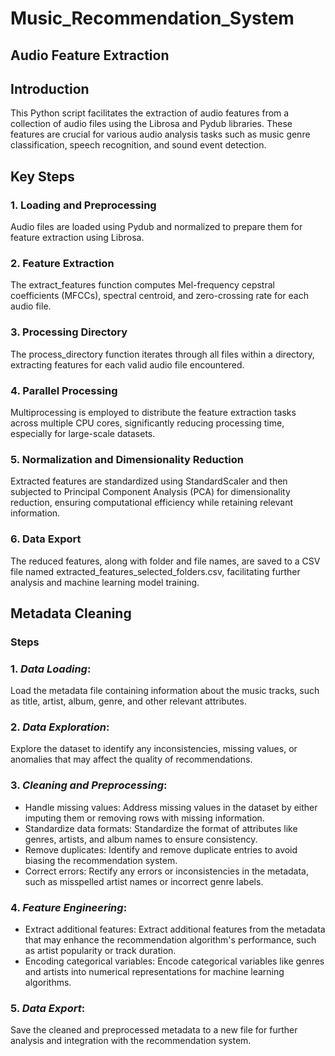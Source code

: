 # Music_Recommendation_System


## Audio Feature Extraction 

## Introduction

This Python script facilitates the extraction of audio features from a collection of audio files using the Librosa and Pydub libraries. These features are crucial for various audio analysis tasks such as music genre classification, speech recognition, and sound event detection.

## Key Steps

### 1. Loading and Preprocessing

Audio files are loaded using Pydub and normalized to prepare them for feature extraction using Librosa.

### 2. Feature Extraction

The extract_features function computes Mel-frequency cepstral coefficients (MFCCs), spectral centroid, and zero-crossing rate for each audio file.

### 3. Processing Directory

The process_directory function iterates through all files within a directory, extracting features for each valid audio file encountered.

### 4. Parallel Processing

Multiprocessing is employed to distribute the feature extraction tasks across multiple CPU cores, significantly reducing processing time, especially for large-scale datasets.

### 5. Normalization and Dimensionality Reduction

Extracted features are standardized using StandardScaler and then subjected to Principal Component Analysis (PCA) for dimensionality reduction, ensuring computational efficiency while retaining relevant information.

### 6. Data Export

The reduced features, along with folder and file names, are saved to a CSV file named extracted_features_selected_folders.csv, facilitating further analysis and machine learning model training.



## Metadata Cleaning

### Steps
### 1. *Data Loading*: 
Load the metadata file containing information about the music tracks, such as title, artist, album, genre, and other relevant attributes.

### 2. *Data Exploration*: 
Explore the dataset to identify any inconsistencies, missing values, or anomalies that may affect the quality of recommendations.

### 3. *Cleaning and Preprocessing*:
   - Handle missing values: Address missing values in the dataset by either imputing them or removing rows with missing information.
   - Standardize data formats: Standardize the format of attributes like genres, artists, and album names to ensure consistency.
   - Remove duplicates: Identify and remove duplicate entries to avoid biasing the recommendation system.
   - Correct errors: Rectify any errors or inconsistencies in the metadata, such as misspelled artist names or incorrect genre labels.

### 4. *Feature Engineering*:
   - Extract additional features: Extract additional features from the metadata that may enhance the recommendation algorithm's performance, such as artist popularity or track duration.
   - Encoding categorical variables: Encode categorical variables like genres and artists into numerical representations for machine learning algorithms.

### 5. *Data Export*:
Save the cleaned and preprocessed metadata to a new file for further analysis and integration with the recommendation system.



